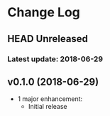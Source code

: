 # Change Log

## HEAD Unreleased

### Latest update: 2018-06-29

## v0.1.0 (2018-06-29)

* 1 major enhancement:
    * Initial release
